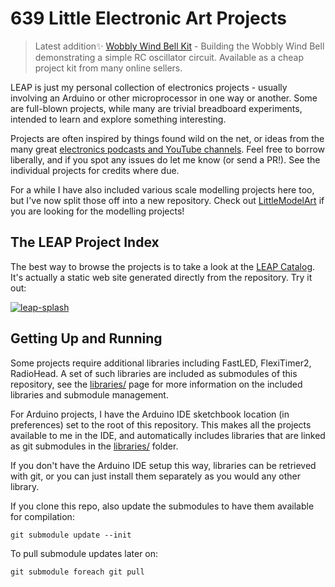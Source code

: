 # 639 Little Electronic Art Projects

> Latest addition:sparkles: [Wobbly Wind Bell Kit](./Electronics101/WindBellKit) - Building the Wobbly Wind Bell demonstrating a simple RC oscillator circuit. Available as a cheap project kit from many online sellers.

LEAP is just my personal collection of electronics projects - usually involving an Arduino or other microprocessor in one way or another.
Some are full-blown projects, while many are trivial breadboard experiments, intended to learn and explore something interesting.

Projects are often inspired by things found wild on the net,
or ideas from the many great [electronics podcasts and YouTube channels](./notebook/).
Feel free to borrow liberally, and if you spot any issues do let me know (or send a PR!).
See the individual projects for credits where due.

For a while I have also included various scale modelling projects here too,
but I've now split those off into a new repository.
Check out
[LittleModelArt](https://modelart.tardate.com/)
if you are looking for the modelling projects!

## The LEAP Project Index

The best way to browse the projects is to take a look at the
[LEAP Catalog](https://leap.tardate.com/).
It's actually a static web site generated directly from the repository. Try it out:

[![leap-splash](./catalog/assets/images/leap-splash.png?raw=true)](https://leap.tardate.com/)

## Getting Up and Running

Some projects require additional libraries including FastLED, FlexiTimer2, RadioHead.
A set of such libraries are included as submodules of this repository,
see the [libraries/](./libraries) page for more information on the included libraries and submodule management.

For Arduino projects, I have the Arduino IDE sketchbook location (in preferences) set to the root of this repository.
This makes all the projects available to me in the IDE, and automatically includes libraries
that are linked as git submodules in the [libraries/](./libraries) folder.

If you don't have the Arduino IDE setup this way, libraries can be retrieved with git,
or you can just install them separately as you would any other library.

If you clone this repo, also update the submodules to have them available for compilation:

    git submodule update --init

To pull submodule updates later on:

    git submodule foreach git pull
